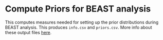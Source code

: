 # Compute Priors for BEAST analysis

This computes measures needed for setting up the prior distributions during BEAST analysis. This produces `info.csv` and `priors.csv`. More info about these output files [here](https://github.com/ijborda/phylodynamic-workflow/tree/main/07-computePriors/output).